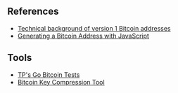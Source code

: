 ## References

- [Technical background of version 1 Bitcoin addresses](https://en.bitcoin.it/wiki/Technical_background_of_version_1_Bitcoin_addresses)
- [Generating a Bitcoin Address with JavaScript](http://procbits.com/2013/08/27/generating-a-bitcoin-address-with-javascript)

## Tools

- [TP's Go Bitcoin Tests](https://gobittest.appspot.com/)
- [Bitcoin Key Compression Tool](https://iancoleman.io/bitcoin-key-compression/)